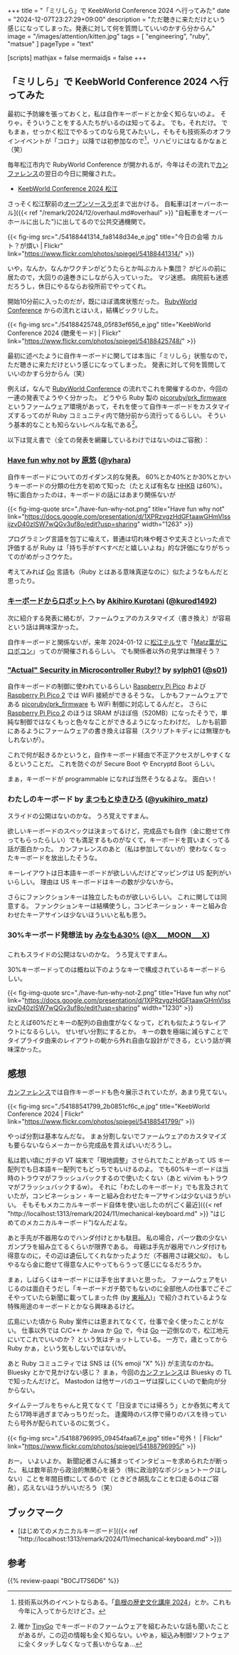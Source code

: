 +++
title = "「ミリしら」で KeebWorld Conference 2024 へ行ってみた"
date =  "2024-12-07T23:27:29+09:00"
description = "ただ聴きに来ただけという感じになってしまった。発表に対して何を質問していいのかすら分からん"
image = "/images/attention/kitten.jpg"
tags = [ "engineering", "ruby", "matsue" ]
pageType = "text"

[scripts]
  mathjax = false
  mermaidjs = false
+++

## 「ミリしら」で KeebWorld Conference 2024 へ行ってみた

最初に予防線を張っておくと，私は自作キーボードとか全く知らないのよ。
そりゃ，そういうことをする人たちがいるのは知ってるよ。
でも，それだけ。
でもまぁ，せっかく松江でやるってのなら見てみたいし，そもそも技術系のオフラインイベントが「コロナ」以降では初参加なので[^e1]，リハビリにはなるかなぁと（笑）

[^e1]: 技術系以外のイベントならある。「[島根の歴史文化講座 2024]」とか。これも今年に入ってからだけどさ。

毎年松江市内で RubyWorld Conference が開かれるが，今年はその流れで[カンファレンス][RubyWorld Conference 2024]の翌日の今日に開催された。

- [KeebWorld Conference 2024 松江](https://keebkaigi.org/2024/)

さっそく松江駅前の[オープンソースラボ](https://team-place.com/space/494 "松江オープンソースラボ | TeamPlace - 「人でつながる」ワークプレイスプラットフォーム")まで出かける。
自転車は[オーバーホール]({{< ref "/remark/2024/12/overhaul.md#overhaul" >}} "自転車をオーバーホールに出した")に出してるので公共交通機関で。

{{< fig-img src="./54188441314_fa8148d34e_e.jpg" title="今日の会場 カルト？が煩い | Flickr" link="https://www.flickr.com/photos/spiegel/54188441314/" >}}

いや，なんか，なんかワクチンがどうたらとか叫ぶカルト集団？ がビルの前に居たので，大回りの遠巻きにしながら入っていった。
マジ迷惑。
病院前も迷惑だろうし，休日にやるならお役所前でやってくれ。

開始10分前に入ったのだが，既にほぼ満席状態だった。
[RubyWorld Conference][RubyWorld Conference 2024] からの流れとはいえ，結構ビックリした。

{{< fig-img src="./54188425748_05f83ef656_e.jpg" title="KeebWorld Conference 2024 (聴衆モード) | Flickr" link="https://www.flickr.com/photos/spiegel/54188425748/" >}}

最初に述べたように自作キーボードに関しては本当に「ミリしら」状態なので，ただ聴きに来ただけという感じになってしまった。
発表に対して何を質問していいのかすら分からん（笑）

例えば，なんで [RubyWorld Conference][RubyWorld Conference 2024] の流れでこれを開催するのか，今回の一連の発表でようやく分かった。
どうやら Ruby 製の [picoruby/prk_firmware] というファームウェア環境があって，それを使って自作キーボードをカスタマイズするってのが Ruby コミュニティ内で随分前から流行ってるらしい。
そういう基本的なことも知らないレベルな私である[^gb1]。

[^gb1]: 確か [TinyGo] でキーボードのファームウェアを組むみたいな話も聞いたことがあるが，この辺の情報も全く知らない。いやぁ，組込み制御ソフトウェアに全くタッチしなくなって長いからなぁ...

以下は覚え書で（全ての発表を網羅しているわけではないのはご容赦）：

### [Have fun why not](https://docs.google.com/presentation/d/1XPRzvgzHdGFtaawGHmVlssijzvD40zISW7wQGv3uf8o/edit?usp=sharing) by [原悠](https://yhara.jp/) ([@yhara](https://x.com/yhara))

自作キーボードについてのガイダンス的な発表。
60%とか40%とか30%とかいうキーボードの分類の仕方を初めて知った（たとえば有名な [HHKB](https://happyhackingkb.com/ "Happy Hacking Keyboard Microsite | PFU") は60%）。
特に面白かったのは，キーボードの話にはあまり関係ないが

{{< fig-img-quote src="./have-fun-why-not.png" title="Have fun why not" link="https://docs.google.com/presentation/d/1XPRzvgzHdGFtaawGHmVlssijzvD40zISW7wQGv3uf8o/edit?usp=sharing" width="1263" >}}

プログラミング言語を包丁に喩えて，普通は切れ味や軽さや丈夫さといった点で評価するが Ruby は「持ち手がすべすべだと嬉しいよね」的な評価になりがちってのがめがっさウケた。

考えてみれば [Go] 言語も（Ruby とはある意味真逆なのに）似たようなもんだと思ったり。

### [キーボードからロボットへ](https://github.com/kurod1492/keebworldconf-2024/blob/main/slide.md) by [Akihiro Kurotani](https://qiita.com/kurod1492) ([@kurod1492](https://x.com/kurod1492))

次に紹介する発表に絡むが，ファームウェアのカスタマイズ（書き換え）が容易という話は興味深かった。

自作キーボードと関係ないが，来年 2024-01-12 に[松江テルサ]で「[Matz葉がにロボコン](https://www.shimane-oss.org/kani-robo/ "Matz葉がにロボコン|かにロボ連盟 ご当地こども向けプログラミングコンテスト")」ってのが開催されるらしい。
でも関係者以外の見学は無理そう？

### ["Actual" Security in Microcontroller Ruby!?](https://speakerdeck.com/sylph01/actual-security-in-microcontroller-ruby) by [sylph01](https://s01.ninja/) ([@s01](https://x.com/s01))

自作キーボードの制御に使われているらしい [Raspberry Pi Pico] および [Raspberry Pi Pico 2] では WiFi 接続ができるそうな。
しかもファームウェアである [picoruby/prk_firmware] も WiFi 制御に対応してるんだと。
さらに [Raspberry Pi Pico 2] のほうは SRAM がほぼ倍（520MB）になったそうで，単純な制御ではなくもっと色々なことができるようになったわけだ。
しかも前節にあるようにファームウェアの書き換えは容易（スクリプトキディには無理かもしれないが）。

これで何が起きるかというと，自作キーボード経由で不正アクセスがしやすくなるということだ。
これを防ぐのが Secure Boot や Encryptd Boot らしい。

まぁ，キーボードが programmable になれば当然そうなるよな。
面白い！

### わたしのキーボード by [まつもとゆきひろ](https://matz.rubyist.net/) ([@yukihiro_matz](https://x.com/yukihiro_matz))

スライドの公開はないのかな。
うろ覚えですまん。

欲しいキーボードのスペックは決まってるけど，完成品でも自作（金に飽せて作ってもらったらしい）でも満足するものがなくて，キーボードを買いまくってる話が面白かった。
カンファレンスのあと（私は参加してないが）使わなくなったキーボードを放出したそうな。

キーレイアウトは日本語キーボードが欲しいんだけどマッピングは US 配列がいいらしい。
理由は US キーボードはキーの数が少ないから。

さらにファンクションキーは独立したものが欲しいらしい。
これに関しては同意する。
ファンクションキーは結構使うし，コンビネーション・キーと組み合わせたキーアサインは少ないほういいと私も思う。

### 30%キーボード発想法 by [みなも♨️30%](https://scrapbox.io/self-made-kbds-ja/minamo) ([@X___MOON___X](https://x.com/X___MOON___X))

これもスライドの公開はないのかな。
うろ覚えですまん。

30%キーボードってのは概ね以下のようなキーで構成されているキーボードらしい。

{{< fig-img-quote src="./have-fun-why-not-2.png" title="Have fun why not" link="https://docs.google.com/presentation/d/1XPRzvgzHdGFtaawGHmVlssijzvD40zISW7wQGv3uf8o/edit?usp=sharing" width="1230" >}}

たとえば60%だとキーの配列の自由度がなくなって，どれも似たようなレイアウトになるらしい。
せいぜい分割にするとか。
キーの数を極端に減らすことでタイプライタ由来のレイアウトの軛から外れ自由な設計ができる，という話が興味深かった。

## 感想

[カンファレンス][KeebWorld Conference 2024]では自作キーボードも色々展示されていたが，あまり見てない。

{{< fig-img src="./54188541799_2b0851cf6c_e.jpg" title="KeebWorld Conference 2024 | Flickr" link="https://www.flickr.com/photos/spiegel/54188541799/" >}}

やっぱ分割は基本なんだな。
まぁ分割しないでファームウェアのカスタマイズも要らないならメーカーから完成品を買えばいいだろうし。

私は若い頃にガチの VT 端末で「現地調整」させられてたことがあって US キー配列でも日本語キー配列でもどっちでもいけるのよ。
でも60%キーボードは当時のトラウマがフラッシュバックするので使いたくない（あと vi/vim もトラウマがフラッシュバックするw）。
それに「わたしのキーボード」でも言及されていたが，コンビネーション・キーと組み合わせたキーアサインは少ないほうがいい。
そもそもメカニカルキーボード自体を使い出したのが[ごく最近]({{< ref "http://localhost:1313/remark/2024/11/mechanical-keyboard.md" >}} "はじめてのメカニカルキーボード")なんだよな。

あと手先が不器用なのでハンダ付けとかも駄目。
私の場合，パーツ数の少ないガンプラを組み立てるくらいが限界である。
母親は手先が器用でハンダ付けも得意なのに，その辺は遺伝してくれなかったようだ（不器用さは親父似）。
もしやるなら金に飽せて得意な人にやってもらうって感じになるだろうか。

まぁ，しばらくはキーボードには手を出すまいと思った。
ファームウェアをいじるのは面白そうだし「キーボードガチ勢でもないのに全部他人の仕事でごそごそやっていたら新聞に載ってしまった件 (by [東裕人](https://github.com/HirohitoHigashi))」で紹介されているような特殊用途のキーボードとかなら興味あるけど。

広島にいた頃から Ruby 案件には恵まれてなくて，仕事で全く使ったことがない。
仕事以外では C/C++ か Java か [Go] で，今は [Go] 一辺倒なので，松江地元にいてこれでいいのか？ という気はチョットしている。
一方で，歳とってから Ruby かぁ，という気もしないではないが。

あと Ruby コミュニティでは SNS は {{% emoji "X" %}} が主流なのかね。
Bluesky とかで見かけない感じ？ まぁ，今回の[カンファレンス][KeebWorld Conference 2024]は Bluesky の TL で知ったんだけど。
Mastodon は他サーバのユーザは探しにくいので動向が分からない。

タイムテーブルをちゃんと見てなくて「日没までには帰ろう」とか呑気に考えてたら17時半過ぎまでみっちりだった。
逢魔時のバス停で帰りのバスを待っていたら号外が配られているのに気づく。

{{< fig-img src="./54188796995_09454faa67_e.jpg" title="号外！ | Flickr" link="https://www.flickr.com/photos/spiegel/54188796995/" >}}

おー。
いよいよか。
新聞記者さんに捕まってインタビューを求められたが断った。
私は数年前から政治的無関心を装う（特に政治的なポジショントークはしない）ことを年間目標にしてるので（ときどき胡乱なことを口走るのはご容赦），応えないほうがいいだろう（笑）

## ブックマーク

- [はじめてのメカニカルキーボード]({{< ref "http://localhost:1313/remark/2024/11/mechanical-keyboard.md" >}})

[KeebWorld Conference 2024]: https://keebkaigi.org/2024/ "KeebWorld Conference 2024 松江"
[RubyWorld Conference 2024]: https://2024.rubyworld-conf.org/ "RubyWorld Conference 2024"
[picoruby/prk_firmware]: https://github.com/picoruby/prk_firmware "picoruby/prk_firmware: A keyboard firmware platform in PicoRuby"
[Raspberry Pi Pico]: https://www.raspberrypi.com/products/raspberry-pi-pico/ "Buy a Raspberry Pi Pico – Raspberry Pi"
[Raspberry Pi Pico 2]: https://www.raspberrypi.com/products/raspberry-pi-pico-2/ "Buy a Raspberry Pi Pico 2 – Raspberry Pi"
[Go]: https://go.dev/
[TinyGo]: https://tinygo.org/ "TinyGo"
[松江テルサ]: https://www.matsue-terrsa.jp/ "松江テルサ"
[島根の歴史文化講座 2024]: https://shimane-kodaibunka.jp/sympo/sympo-3424/ "島根の歴史文化講座　2024 | 島根県古代文化センター"

## 参考

{{% review-paapi "B0CJT7S6D6" %}} <!-- テンキーレス キーボード メカニカル -->
